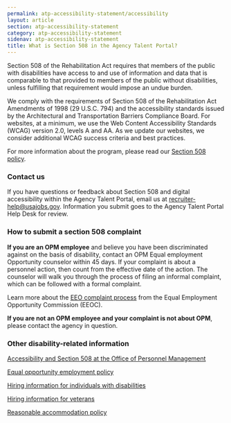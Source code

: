 ```yaml
---
permalink: atp-accessibility-statement/accessibility
layout: article
section: atp-accessibility-statement
category: atp-accessibility-statement
sidenav: atp-accessibility-statement
title: What is Section 508 in the Agency Talent Portal?
---
```


Section 508 of the Rehabilitation Act requires that members of the public with disabilities have access to and use of information and data that is comparable to that provided to members of the public without disabilities, unless fulfilling that requirement would impose an undue burden.

We comply with the requirements of Section 508 of the Rehabilitation Act Amendments of 1998 (29 U.S.C. 794) and the accessibility standards issued by the Architectural and Transportation Barriers Compliance Board. For websites, at a minimum, we use the Web Content Accessibility Standards (WCAG) version 2.0, levels A and AA. As we update our websites, we consider additional WCAG success criteria and best practices.

For more information about the program, please read our [Section 508 policy](https://www.opm.gov/information-management/accessibility/OPMSection508Policy2021.pdf).

### Contact us

If you have questions or feedback about Section 508 and digital accessibility within the Agency Talent Portal, email us at [recruiter-help@usajobs.gov](mailto:recruiter-help@usajobs.gov). Information you submit goes to the Agency Talent Portal Help Desk for review.

### How to submit a section 508 complaint

**If you are an OPM employee** and believe you have been discriminated against on the basis of disability, contact an OPM Equal employment Opportunity counselor within 45 days. If your complaint is about a personnel action, then count from the effective date of the action. The counselor will walk you through the process of filing an informal complaint, which can be followed with a formal complaint.

Learn more about the [EEO complaint process](https://www.eeoc.gov/federal-sector/overview-federal-sector-eeo-complaint-process) from the Equal Employment Opportunity Commission (EEOC).

**If you are not an OPM employee and your complaint is not about OPM**, please contact the agency in question.

### Other disability-related information

[Accessibility and Section 508 at the Office of Personnel Management](https://www.opm.gov/information-management/accessibility/)

[Equal opportunity employment policy](https://help.usajobs.gov/equal-employment-opportunity)

[Hiring information for individuals with disabilities](https://help.usajobs.gov/working-in-government/unique-hiring-paths/individuals-with-disabilities)

[Hiring information for veterans](https://help.usajobs.gov/working-in-government/unique-hiring-paths/veterans)

[Reasonable accommodation policy](https://help.usajobs.gov/reasonable-accommodation)
